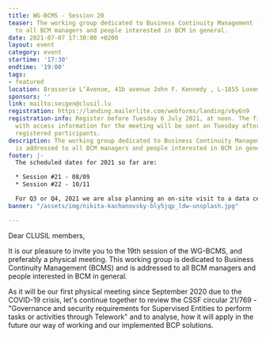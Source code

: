 ```yaml
---
title: WG-BCMS - Session 20
teaser: The working group dedicated to Business Continuity Management (BCMS) is addressed
  to all BCM managers and people interested in BCM in general.
date: 2021-07-07 17:30:00 +0200
layout: event
category: event
startime: '17:30'
endtime: '19:00'
tags:
- featured
location: Brasserie L’Avenue, 41b avenue John F. Kennedy , L-1855 Luxembourg
sponsors: ''
link: mailto:secgen@clusil.lu
registration: https://landing.mailerlite.com/webforms/landing/v6y6n9
registration-info: Register before Tuesday 6 July 2021, at noon. The final confirmation
  with access information for the meeting will be sent on Tuesday afternoon to all
  registered participants.
description: The working group dedicated to Business Continuity Management (BCMS)
  is addressed to all BCM managers and people interested in BCM in general.
footer: |-
  The scheduled dates for 2021 so far are:

  * Session #21 - 08/09
  * Session #22 - 10/11

  For Q3 or Q4, 2021 we are also planning an on-site visit to a data center.
banner: "/assets/img/nikita-kachanovsky-bly5jqp_ldw-unsplash.jpg"

---
```

Dear CLUSIL members,          

It is our pleasure to invite you to the 19th session of the WG-BCMS, and preferably a physical meeting. This working group is dedicated to Business Continuity Management (BCMS) and is addressed to all BCM managers and people interested in BCM in general.         

As it will be our first physical meeting since September 2020 due to the COVID-19 crisis, let's continue together to review the CSSF circular 21/769 - "Governance and security requirements for Supervised Entities to perform tasks or activities through Telework" and to analyse, how it will apply in the future our way of working and our implemented BCP solutions.